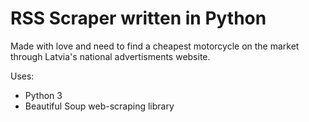 # RSS Scraper written in Python
Made with love and need to find a cheapest motorcycle on the market through Latvia's national advertisments website.

Uses:
* Python 3 
* Beautiful Soup web-scraping library
